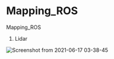 # Mapping_ROS
Mapping_ROS     
     
     
 1. Lidar 
  
  ![Screenshot from 2021-06-17 03-38-45](https://user-images.githubusercontent.com/67997760/122331701-c5d86e80-cf24-11eb-90a4-97e715d34419.png)

